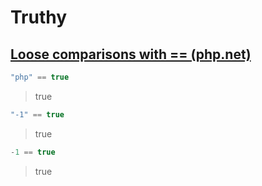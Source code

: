# Truthy

## [Loose comparisons with == (php.net)](http://php.net/manual/en/types.comparisons.php#types.comparisions-loose)

```php
"php" == true
```
> true

```php
"-1" == true
```
> true

```php
-1 == true
```
> true